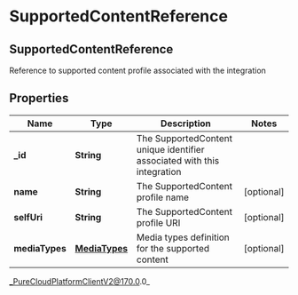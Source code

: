 # SupportedContentReference

## SupportedContentReference
Reference to supported content profile associated with the integration

## Properties

|Name | Type | Description | Notes|
|------------ | ------------- | ------------- | -------------|
| **_id** | **String** | The SupportedContent unique identifier associated with this integration | |
| **name** | **String** | The SupportedContent profile name | [optional] |
| **selfUri** | **String** | The SupportedContent profile URI | [optional] |
| **mediaTypes** | [**MediaTypes**](MediaTypes) | Media types definition for the supported content | [optional] |



_PureCloudPlatformClientV2@170.0.0_
